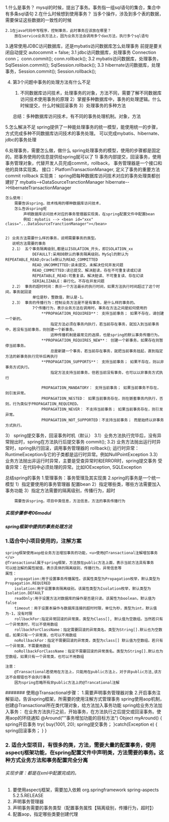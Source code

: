 1.什么是事务？
	mysql的时候，提出了事务。事务指一组sql语句的集合，集合中有多条sql语句
2.在什么时候想到使用事务？
	当多个操作，涉及到多个表的数据，需要保证这些数据的一致性的时候

	2.1在java代码中写程序，控制事务，此时事务应该放在哪里？
		放在service业务方法上，因为业务方法会调用多个dao方法，执行多个sql语句

3.通常使用JDBC访问数据库，还是mybatis访问数据库怎么处理事务
	前提是要关闭自动提交 autocommit = false;
	3.1 jdbc访问数据库，处理事务 Connection conn； conn.commit(); conn.rollback();
	3.2 mybatis访问数据库，处理事务，SqlSession.commit(); SqlSession.rollback();
	3.3 hibernate访问数据库，处理事务，Session.commit(); Session.rollback();

4. 第3个问题中事务的处理方法有什么不足
	1) 不同数据库访问技术，处理事务的对象，方法不同，需要了解不同数据库访问技术使用事务的原理
	2）掌握多种数据库中，事务的处理逻辑。什么时候提交，什么时候回滚事务
	3）处理事务的多种方法

	总结：多种数据库访问技术，有不同的事务处理机制。对象，方法

5.怎么解决不足
	spring提供了一种能处理事务的统一模型，能使用统一的步骤，方式完成多种不同数据库访问技术的事务处理。
	可以完成mybatis、hibernate、jdbc的事务处理

6.处理事务，需要怎么做，做什么 
	spring处理事务的模型，使用的步骤都是固定的。把事务使用的信息提供给spring就可以了
	1) 事务内部提交，回滚事务，使用事务管理对象，代替开发人员完成commit，rollback，
	事务管理器是一个接口和他的具体实现类。
	接口：PlatfomTransactionManager, 定义了事务的重要方法 commit rollback
	实现类： spring把每种数据库访问技术对应的事务处理类都创建好了
		mybatis-->DataSourceTranctionManager
		hibernate-->HibernateTransactionManager

	怎么使用：
		需要告诉spring，技术栈用的哪种数据库访问技术，
		怎么告诉spring呢
			声明数据库访问技术对应的事务管理器实现类，在spring配置文件中配置bean
			例如：mybatis --> <bean id="xxx" class="...DataSourceTranctionManager"></bean>


	2) 业务方法需要什么样的事务，说明需要事务的类型。
	   说明方法需要的事务
	   2.1） 五个事务隔离级别,都是以ISOLATION_开头，即ISOLATION_xx
			   	DEFAULLT:采用DB默认的事务隔离级别。MySql的默认为REPEATABLE_READ;Oracle默认为READ_COMMITTED
			   	READ_UNCOMMITTED:读未提交。未解决任何并发问题
			   	READ_COMMITTED:读已提交、解决脏读，存在不可重复读或幻读
			   	REPEATABLE_READ:可重复读。解决脏读、不可重复读、存在幻读
			   	SERIALIZABLE：串行化。不存在并发问题
	   2.2） 事务的超时时间：表示一个方法最长的执行时间，如果方法执行时间超过了这个时间，事务就回滚
				单位是秒，整数值，默认是-1。
	   2.3） 事务的传播行为：控制业务方法是不是有事务，是什么样的事务的。
	   			7个传播行为，表示业务方法在调用时，事务在方法之间是如何使用的
	   				**PROPAGATION_REQUIRED**： 支持当前事务； 如果不存在，请创建一个新的。
	   					指定方法必须在事务内执行，若当前存在事务，就加入到当前事务中，若没有当前事务，则创建一个新事务。
	   					这种传播机制是最常见的选择，也是spring的默认事务传播行为。
					**PROPAGATION_REQUIRES_NEW**： 创建一个新事务，如果存在则暂停当前事务。
						总是新建一个事务，若当前存在事务，就把当前事务挂起，直到指定方法的新事务执行完毕后再执行
					**PROPAGATION_SUPPORTS**： 支持当前事务； 如果不存在，则以非事务方式执行。
						指定方法支持当前事务，但若当前没有事务，也可以以非事务方式执行

	   				PROPAGATION_MANDATORY： 支持当前事务； 如果当前事务不存在，则引发异常。
					PROPAGATION_NESTED： 如果当前事务存在，则在嵌套事务内执行，否则，行为类似于PROPAGATION_REQUIRED。
					PROPAGATION_NEVER： 不支持当前事务； 如果当前事务存在，则引发异常。
					PROPAGATION_NOT_SUPPORTED：不支持当前事务； 而是始终以非事务方式执行。

   3） spring提交事务，回滚事务时机（默认）
   		3.1）业务方法执行完毕后，没有异常抛出时，spring在方法执行后提交事务 commit();
   		3.2) 业务方法抛出运行时异常时，spring执行回滚，调用事务管理器的 rollback();
   			运行时异常：RuntimeException与它的子类都是运行时异常。例如NullPointException
   		3.3）业务方法抛出非运行时异常，主要是受查异常时和ERROR时，spring提交事务
			受查异常：在代码中必须处理的异常。比如IOException, SQLException

总结spring的事务
	1.管理事务：事务管理及其实现类
	2.spring的事务是一个统一模型
		1）指定要使用的事务管理器 配置bean
		2）指定哪些类，哪些方法需要加入事务功能
		3）指定方法需要的隔离级别，传播行为，超时

		需要告诉spring，项目中类信息，方法信息，方法的事务传播行为

##### 实现步骤参考06modul

##### spring框架中提供的事务处理方法
### 1.适合中小项目使用的，注解方案
    spring框架使用aop给业务方法增加事务的功能，<u>使用@Transactional注解增加事务</u>
    @Transactional属于spring框架，方法放在public方法上面，表示当前方法具有事务
    可以给注解的属性赋值，表示具体的隔离级别，传播行为，异常信息等
    属性：
        propagation:用于设置事务传播属性。该属性类型为Propagation枚举，默认类型为Propagation.REQUIRED
        isolation:用于设置事务隔离级别。该属性类型为Isolation枚举，默认类型为Isolation.DEFAULT
        readOnly:用于设置方法对数据库的操作是否是只读。该属性为boolean，默认值为false
        timeout：用于设置本操作与数据库连接的超时时限，单位为秒，类型为int，默认值为-1，没有时限
        rollbackFor:指定异常回滚的异常类，类型为Class[], 默认值为空数组。当然若只有一个异常类时，可以不使用数组
        rollbackForClassName：指定需要回滚的异常类名。类型为String[].默认也为空数组，如果只有一个异常类，也可以不用数组
        noRollbackFor：指定不需要回滚的异常类，类型为class[] 默认值为空数组。若只有一个异常类，不需要用数组
        noRollbackForClassName：指定不需要回滚的异常类名。类型为String[].默认也为空数组，如果只有一个异常类，也可以不用数组
        
    注意：
        @Transactional若使用在方法上，只能用在public方法上，对于非public方法,该方法不会报错也不会执行事务
        因为spring忽略所有非public方法上的@Trancational注解   
        
        
####### 使用@Transactional步骤：
1.需要声明事务管理器对象
    <bean id="xx" class="xxx.DataSourceTransactionManager" />
2.开启事务注解驱动，告诉spring框架，所需要的使用注解方式管理事务
 spring使用aop机制，创建@Transactional所在类代理对象，给方法加入事务功能
 spring给业务方法加入事务：
    在业务方法执行之前，开始事务，在方法执行之后提交或回滚事务。使用aop的环绕通知
    @Around(""事务增加功能的目标方法")
    Object myAround() {
        spring开启事务
        try{
            buy(1001, 20);
            spring提交事务；
        }catch(Exception e) {
            spring回滚事务；
        }
    }
    
    
### 2. 适合大型项目，有很多的类，方法，需要大量的配置事务，使用aspectj框架功能，在spring配置文件中声明类，方法需要的事务。这种方式业务方法和事务配置完全分离
###### 实现步骤：都是在xml中配置完成的。
 1. 要使用aspectj框架，需要加入依赖
     <!-- https://mvnrepository.com/artifact/org.springframework/spring-aspects -->
     <dependency>
         <groupId>org.springframework</groupId>
         <artifactId>spring-aspects</artifactId>
         <version>5.2.5.RELEASE</version>
     </dependency>
 2. 声明事务管理器
     <bean id="xxx" class="DataSourceTransactionManager"/>  
 3. 声明事务需要的事务类型（配置事务属性【隔离级别，传播行为，超时】）
 4. 配置aop，指定哪些类要创建代理